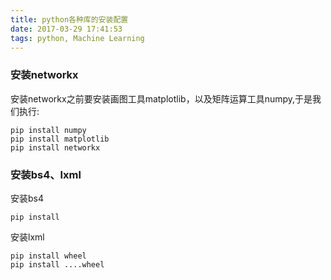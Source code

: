 ```yaml
---
title: python各种库的安装配置
date: 2017-03-29 17:41:53
tags: python, Machine Learning
---
```

### 安装networkx ###  
安装networkx之前要安装画图工具matplotlib，以及矩阵运算工具numpy,于是我们执行:  
```
pip install numpy
pip install matplotlib
pip install networkx
```
### 安装bs4、lxml ###  
安装bs4  

    pip install

安装lxml  

    pip install wheel
    pip install ....wheel
